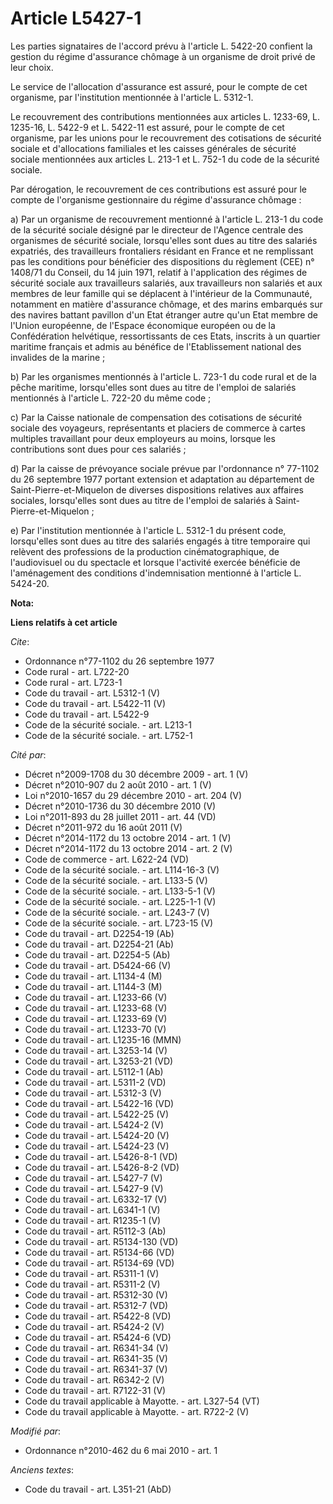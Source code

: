 # Article L5427-1

Les parties signataires de l'accord prévu à l'article L. 5422-20 confient la gestion du régime d'assurance chômage à un
organisme de droit privé de leur choix. 

Le service de l'allocation d'assurance est assuré, pour le compte de cet organisme, par l'institution mentionnée à l'article
L. 5312-1. 

Le recouvrement des contributions mentionnées aux articles L. 1233-69, L. 1235-16, L. 5422-9 et L. 5422-11 est assuré, pour
le compte de cet organisme, par les unions pour le recouvrement des cotisations de sécurité sociale et d'allocations
familiales et les caisses générales de sécurité sociale mentionnées aux articles L. 213-1 et L. 752-1 du code de la sécurité
sociale. 

Par dérogation, le recouvrement de ces contributions est assuré pour le compte de l'organisme gestionnaire du régime
d'assurance chômage : 

a) Par un organisme de recouvrement mentionné à l'article L. 213-1 du code de la sécurité sociale désigné par le directeur de
l'Agence centrale des organismes de sécurité sociale, lorsqu'elles sont dues au titre des salariés expatriés, des
travailleurs frontaliers résidant en France et ne remplissant pas les conditions pour bénéficier des dispositions du
règlement (CEE) n° 1408/71 du Conseil, du 14 juin 1971, relatif à l'application des régimes de sécurité sociale aux
travailleurs salariés, aux travailleurs non salariés et aux membres de leur famille qui se déplacent à l'intérieur de la
Communauté, notamment en matière d'assurance chômage, et des marins embarqués sur des navires battant pavillon d'un Etat
étranger autre qu'un Etat membre de l'Union européenne, de l'Espace économique européen ou de la Confédération helvétique,
ressortissants de ces Etats, inscrits à un quartier maritime français et admis au bénéfice de l'Etablissement national des
invalides de la marine ; 

b) Par les organismes mentionnés à l'article L. 723-1 du code rural et de la pêche maritime, lorsqu'elles sont dues au titre
de l'emploi de salariés mentionnés à l'article L. 722-20 du même code ; 

c) Par la Caisse nationale de compensation des cotisations de sécurité sociale des voyageurs, représentants et placiers de
commerce à cartes multiples travaillant pour deux employeurs au moins, lorsque les contributions sont dues pour ces
salariés ; 

d) Par la caisse de prévoyance sociale prévue par l'ordonnance n° 77-1102 du 26 septembre 1977 portant extension et
adaptation au département de Saint-Pierre-et-Miquelon de diverses dispositions relatives aux affaires sociales, lorsqu'elles
sont dues au titre de l'emploi de salariés à Saint-Pierre-et-Miquelon ; 

e) Par l'institution mentionnée à l'article L. 5312-1 du présent code, lorsqu'elles sont dues au titre des salariés engagés à
titre temporaire qui relèvent des professions de la production cinématographique, de l'audiovisuel ou du spectacle et lorsque
l'activité exercée bénéficie de l'aménagement des conditions d'indemnisation mentionné à l'article L. 5424-20.

**Nota:**



**Liens relatifs à cet article**

_Cite_:

  - Ordonnance n°77-1102 du 26 septembre 1977
  - Code rural - art. L722-20
  - Code rural - art. L723-1
  - Code du travail - art. L5312-1 (V)
  - Code du travail - art. L5422-11 (V)
  - Code du travail - art. L5422-9
  - Code de la sécurité sociale. - art. L213-1
  - Code de la sécurité sociale. - art. L752-1

_Cité par_:

  - Décret n°2009-1708 du 30 décembre 2009 - art. 1 (V)
  - Décret n°2010-907 du 2 août 2010 - art. 1 (V)
  - Loi n°2010-1657 du 29 décembre 2010 - art. 204 (V)
  - Décret n°2010-1736 du 30 décembre 2010 (V)
  - Loi n°2011-893 du 28 juillet 2011 - art. 44 (VD)
  - Décret n°2011-972 du 16 août 2011 (V)
  - Décret n°2014-1172 du 13 octobre 2014 - art. 1 (V)
  - Décret n°2014-1172 du 13 octobre 2014 - art. 2 (V)
  - Code de commerce - art. L622-24 (VD)
  - Code de la sécurité sociale. - art. L114-16-3 (V)
  - Code de la sécurité sociale. - art. L133-5 (V)
  - Code de la sécurité sociale. - art. L133-5-1 (V)
  - Code de la sécurité sociale. - art. L225-1-1 (V)
  - Code de la sécurité sociale. - art. L243-7 (V)
  - Code de la sécurité sociale. - art. L723-15 (V)
  - Code du travail - art. D2254-19 (Ab)
  - Code du travail - art. D2254-21 (Ab)
  - Code du travail - art. D2254-5 (Ab)
  - Code du travail - art. D5424-66 (V)
  - Code du travail - art. L1134-4 (M)
  - Code du travail - art. L1144-3 (M)
  - Code du travail - art. L1233-66 (V)
  - Code du travail - art. L1233-68 (V)
  - Code du travail - art. L1233-69 (V)
  - Code du travail - art. L1233-70 (V)
  - Code du travail - art. L1235-16 (MMN)
  - Code du travail - art. L3253-14 (V)
  - Code du travail - art. L3253-21 (VD)
  - Code du travail - art. L5112-1 (Ab)
  - Code du travail - art. L5311-2 (VD)
  - Code du travail - art. L5312-3 (V)
  - Code du travail - art. L5422-16 (VD)
  - Code du travail - art. L5422-25 (V)
  - Code du travail - art. L5424-2 (V)
  - Code du travail - art. L5424-20 (V)
  - Code du travail - art. L5424-23 (V)
  - Code du travail - art. L5426-8-1 (VD)
  - Code du travail - art. L5426-8-2 (VD)
  - Code du travail - art. L5427-7 (V)
  - Code du travail - art. L5427-9 (V)
  - Code du travail - art. L6332-17 (V)
  - Code du travail - art. L6341-1 (V)
  - Code du travail - art. R1235-1 (V)
  - Code du travail - art. R5112-3 (Ab)
  - Code du travail - art. R5134-130 (VD)
  - Code du travail - art. R5134-66 (VD)
  - Code du travail - art. R5134-69 (VD)
  - Code du travail - art. R5311-1 (V)
  - Code du travail - art. R5311-2 (V)
  - Code du travail - art. R5312-30 (V)
  - Code du travail - art. R5312-7 (VD)
  - Code du travail - art. R5422-8 (VD)
  - Code du travail - art. R5424-2 (V)
  - Code du travail - art. R5424-6 (VD)
  - Code du travail - art. R6341-34 (V)
  - Code du travail - art. R6341-35 (V)
  - Code du travail - art. R6341-37 (V)
  - Code du travail - art. R6342-2 (V)
  - Code du travail - art. R7122-31 (V)
  - Code du travail applicable à Mayotte. - art. L327-54 (VT)
  - Code du travail applicable à Mayotte. - art. R722-2 (V)

_Modifié par_:

  - Ordonnance n°2010-462 du 6 mai 2010 - art. 1

_Anciens textes_:

  - Code du travail - art. L351-21 (AbD)
